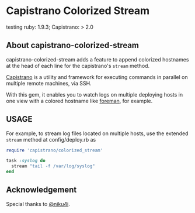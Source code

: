 # Capistrano Colorized Stream

testing ruby: 1.9.3; Capistrano: > 2.0

## About capistrano-colorized-stream 

capistrano-colorized-stream adds a feature to append colorized hostnames at the head of each line for the capistrano's `stream` method. 

[Capistrano](https://github.com/capistrano/capistrano) is a utility and framework for executing commands in parallel on multiple remote machines, via SSH.

With this gem, it enables you to watch logs on multiple deploying hosts in one view with a colored hostname like [foreman](https://github.com/ddollar/foreman), for example.

## USAGE

For example, to stream log files located on multiple hosts, use the extended `stream` method at config/deploy.rb as

```ruby
require 'capistrano/colorized_stream'

task :syslog do
  stream "tail -f /var/log/syslog"
end
```

## Acknowledgement

Special thanks to [@niku4i](http://orihubon.com/blog/2012/02/09/streaming-log-with-capistrano/).
